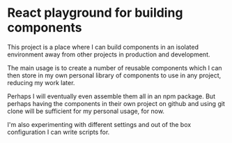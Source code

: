 # React playground for building components

This project is a place where I can build components in an isolated environment away from other projects in production and development.

The main usage is to create a number of reusable components which I can then store in my own personal library of components to use in any project, reducing my work later.

Perhaps I will eventually even assemble them all in an npm package. But perhaps having the components in their own project on github and using git clone will be sufficient for my personal usage, for now.

I'm also experimenting with different settings and out of the box configuration I can write scripts for.

